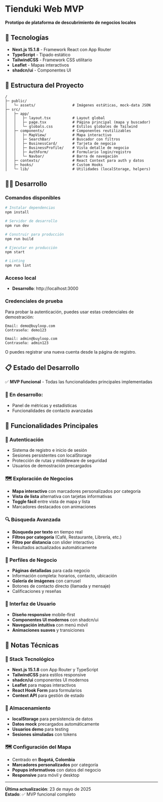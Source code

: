 # Tienduki Web MVP

**Prototipo de plataforma de descubrimiento de negocios locales**

## 🚀 Tecnologías

- **Next.js 15.1.8** - Framework React con App Router
- **TypeScript** - Tipado estático
- **TailwindCSS** - Framework CSS utilitario
- **Leaflet** - Mapas interactivos
- **shadcn/ui** - Componentes UI

## 📁 Estructura del Proyecto

```
/
├─ public/
│   └─ assets/                 # Imágenes estáticas, mock-data JSON
├─ src/
│   ├─ app/
│   │   ├─ layout.tsx          # Layout global
│   │   ├─ page.tsx            # Página principal (mapa y buscador)
│   │   └─ globals.css         # Estilos globales de Tailwind
│   ├─ components/             # Componentes reutilizables
│   │   ├─ MapView/            # Mapa interactivo
│   │   ├─ SearchBar/          # Buscador con filtros
│   │   ├─ BusinessCard/       # Tarjeta de negocio
│   │   ├─ BusinessProfile/    # Vista detalle de negocio
│   │   ├─ AuthForm/           # Formulario login/registro
│   │   └─ Navbar/             # Barra de navegación
│   ├─ contexts/               # React Context para auth y datos
│   ├─ hooks/                  # Custom Hooks
│   └─ lib/                    # Utilidades (localStorage, helpers)
```

## 🏃‍♂️ Desarrollo

### Comandos disponibles

```bash
# Instalar dependencias
npm install

# Servidor de desarrollo
npm run dev

# Construir para producción
npm run build

# Ejecutar en producción
npm start

# Linting
npm run lint
```

### Acceso local

- **Desarrollo**: http://localhost:3000

### Credenciales de prueba

Para probar la autenticación, puedes usar estas credenciales de demostración:

```
Email: demo@buyloop.com
Contraseña: demo123

Email: admin@buyloop.com  
Contraseña: admin123
```

O puedes registrar una nueva cuenta desde la página de registro.

## 📋 Estado del Desarrollo

✅ **MVP Funcional** - Todas las funcionalidades principales implementadas

### 🔄 En desarrollo:
- Panel de métricas y estadísticas
- Funcionalidades de contacto avanzadas

## 🎯 Funcionalidades Principales

### 🔐 Autenticación
- Sistema de registro e inicio de sesión
- Sesiones persistentes con localStorage
- Protección de rutas y middleware de seguridad
- Usuarios de demostración precargados

### 🗺️ Exploración de Negocios
- **Mapa interactivo** con marcadores personalizados por categoría
- **Vista de lista** alternativa con tarjetas informativas
- **Toggle fácil** entre vista de mapa y lista
- Marcadores destacados con animaciones

### 🔍 Búsqueda Avanzada
- **Búsqueda por texto** en tiempo real
- **Filtros por categoría** (Café, Restaurante, Librería, etc.)
- **Filtro por distancia** con slider interactivo
- Resultados actualizados automáticamente

### 📱 Perfiles de Negocio
- **Páginas detalladas** para cada negocio
- Información completa: horarios, contacto, ubicación
- **Galería de imágenes** con carrusel
- Botones de contacto directo (llamada y mensaje)
- Calificaciones y reseñas

### 🎨 Interfaz de Usuario
- **Diseño responsive** mobile-first
- **Componentes UI modernos** con shadcn/ui
- **Navegación intuitiva** con menú móvil
- **Animaciones suaves** y transiciones

## 📝 Notas Técnicas

### 🔧 Stack Tecnológico
- **Next.js 15.1.8** con App Router y TypeScript
- **TailwindCSS** para estilos responsive
- **shadcn/ui** componentes UI modernos
- **Leaflet** para mapas interactivos
- **React Hook Form** para formularios
- **Context API** para gestión de estado

### 💾 Almacenamiento
- **localStorage** para persistencia de datos
- **Datos mock** precargados automáticamente  
- **Usuarios demo** para testing
- **Sesiones simuladas** con tokens

### 🗺️ Configuración del Mapa
- Centrado en **Bogotá, Colombia**
- **Marcadores personalizados** por categoría
- **Popups informativos** con datos del negocio
- **Responsive** para móvil y desktop

---

**Última actualización**: 23 de mayo de 2025  
**Estado**: ✅ MVP funcional completo

